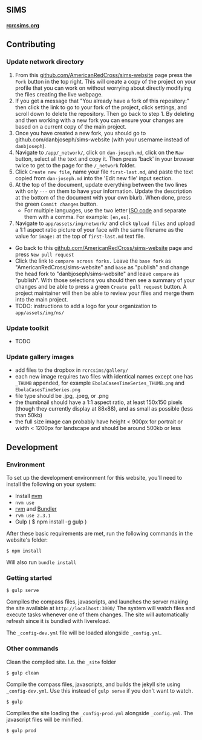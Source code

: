 ## SIMS
#### [rcrcsims.org](http://rcrcsims.org/)

## Contributing

### Update network directory
1. From this [github.com/AmericanRedCross/sims-website](https://github.com/AmericanRedCross/sims-website) page press the `Fork` button in the top right. This will create a copy of the project on your profile that you can work on without worrying about directly modifying the files creating the live webpage.
2. If you get a message that "You already have a fork of this repository:" then click the link to go to your fork of the project, click settings, and scroll down to delete the repository. Then go back to step 1. By deleting and then working with a new fork you can ensure your changes are based on a current copy of the main project.
3. Once you have created a new fork, you should go to github.com/danbjoseph/sims-website (with your username instead of `danbjoseph`).
4. Navigate to `/app/_network/`, click on `dan-joseph.md`, click on the `Raw` button, select all the text and copy it. Then press 'back' in your browser twice to get to the page for the `/_network` folder.
5. Click `Create new file`, name your file `first-last.md`, and paste the text copied from `dan-joseph.md` into the 'Edit new file' input section. 
6. At the top of the document, update everything between the two lines with only `---` on them to have your information. Update the description at the bottom of the document with your own blurb. When done, press the green `Commit changes` button.
    - For multiple languages, use the two letter [ISO code](https://www.loc.gov/standards/iso639-2/php/code_list.php) and separate them with a comma. For example: `[en,es]`.
7.  Navigate to `app/assets/img/network/` and click `Upload files` and upload a 1:1 aspect ratio picture of your face with the same filename as the value for `image:` at the top of `first-last.md` text file.
- Go back to this [github.com/AmericanRedCross/sims-website](https://github.com/AmericanRedCross/sims-website) page and press `New pull request`
- Click the link to `compare across forks.` Leave the `base fork` as "AmericanRedCross/sims-website" and `base` as "publish" and change the head fork to "danbjoseph/sims-website" and leave `compare` as "publish". With those selections you should then see a summary of your changes and be able to press a green `Create pull request` button. A project maintainer will then be able to review your files and merge them into the main project.
- TODO: instructions to add a logo for your organization to `app/assets/img/ns/`

### Update toolkit
- TODO

### Update gallery images
- add files to the dropbox in `rcrcsims/gallery/`
- each new image requires two files with identical names except one has `_THUMB` appended, for example `EbolaCasesTimeSeries_THUMB.png` and `EbolaCasesTimeSeries.png`
- file type should be .jpg, .jpeg, or .png
- the thumbnail should have a 1:1 aspect ratio, at least 150x150 pixels (though they currently display at 88x88), and as small as possible (less than 50kb)
- the full size image can probably have height < 900px for portrait or width < 1200px for landscape and should be around 500kb or less


## Development

### Environment

To set up the development environment for this website, you'll need to install the following on your system:

- Install [nvm](https://github.com/creationix/nvm) 
- `nvm use`
- [rvm](https://rvm.io/) and [Bundler](http://bundler.io/)
- `rvm use 2.3.1`
- Gulp ( $ npm install -g gulp )

After these basic requirements are met, run the following commands in the website's folder:
```
$ npm install
```
Will also run `bundle install`


### Getting started

```
$ gulp serve
```
Compiles the compass files, javascripts, and launches the server making the site available at `http://localhost:3000/`
The system will watch files and execute tasks whenever one of them changes.
The site will automatically refresh since it is bundled with livereload.

The `_config-dev.yml` file will be loaded alongside `_config.yml`.


### Other commands

Clean the compiled site. I.e. the `_site` folder
```
$ gulp clean
```

Compile the compass files, javascripts, and builds the jekyll site using `_config-dev.yml`.
Use this instead of ```gulp serve``` if you don't want to watch.
```
$ gulp
```

Compiles the site loading the `_config-prod.yml` alongside `_config.yml`. The javascript files will be minified.
```
$ gulp prod
```
